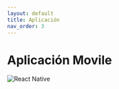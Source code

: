 ```yaml
---
layout: default
title: Aplicación
nav_order: 3
---
```


# Aplicación Movile

![React Native](https://img.shields.io/badge/react_native-%2320232a.svg?style=for-the-badge&logo=react&logoColor=%2361DAFB)
